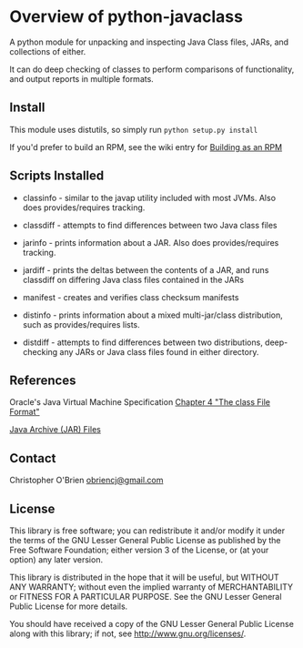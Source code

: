 
# Overview of python-javaclass

A python module for unpacking and inspecting Java Class files, JARs,
and collections of either.

It can do deep checking of classes to perform comparisons of
functionality, and output reports in multiple formats.


## Install

This module uses distutils, so simply run `python setup.py install`

If you'd prefer to build an RPM, see the wiki entry for [Building as an RPM](//github.com/obriencj/python-javaclass/wiki/Building-as-an-RPM)


## Scripts Installed

* classinfo - similar to the javap utility included with most
  JVMs. Also does provides/requires tracking.

* classdiff - attempts to find differences between two Java class
  files

* jarinfo - prints information about a JAR. Also does
  provides/requires tracking.

* jardiff - prints the deltas between the contents of a JAR, and runs
  classdiff on differing Java class files contained in the JARs

* manifest - creates and verifies class checksum manifests

* distinfo - prints information about a mixed multi-jar/class
  distribution, such as provides/requires lists.

* distdiff - attempts to find differences between two distributions,
  deep-checking any JARs or Java class files found in either
  directory.


## References

Oracle's Java Virtual Machine Specification [Chapter 4 "The class File Format"](http://docs.oracle.com/javase/specs/jvms/se7/html/jvms-4.html)

[Java Archive (JAR) Files](http://docs.oracle.com/javase/1.5.0/docs/guide/jar/index.html)


## Contact

Christopher O'Brien <obriencj@gmail.com>


## License

This library is free software; you can redistribute it and/or modify
it under the terms of the GNU Lesser General Public License as
published by the Free Software Foundation; either version 3 of the
License, or (at your option) any later version.

This library is distributed in the hope that it will be useful, but
WITHOUT ANY WARRANTY; without even the implied warranty of
MERCHANTABILITY or FITNESS FOR A PARTICULAR PURPOSE.  See the GNU
Lesser General Public License for more details.

You should have received a copy of the GNU Lesser General Public
License along with this library; if not, see
<http://www.gnu.org/licenses/>.

